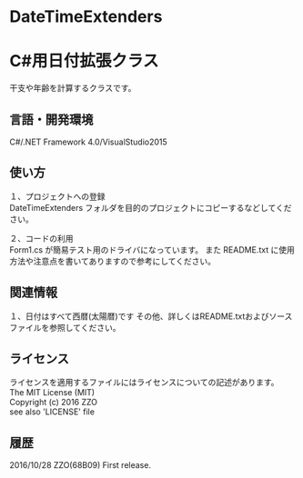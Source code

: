 ﻿# DateTimeExtenders
C#用日付拡張クラス
======================
干支や年齢を計算するクラスです。 

言語・開発環境
------
C#/.NET Framework 4.0/VisualStudio2015 

使い方
------
１、プロジェクトへの登録  
DateTimeExtenders フォルダを目的のプロジェクトにコピーするなどしてください。  

２、コードの利用  
Form1.cs が簡易テスト用のドライバになっています。 
また README.txt に使用方法や注意点を書いてありますので参考にしてください。 

関連情報
------
１、日付はすべて西暦(太陽暦)です 
その他、詳しくはREADME.txtおよびソースファイルを参照してください。 

ライセンス
------
ライセンスを適用するファイルにはライセンスについての記述があります。  
The MIT License (MIT)  
Copyright (c) 2016 ZZO  
see also 'LICENSE' file 

履歴
-----
2016/10/28 ZZO(68B09) 
First release. 
